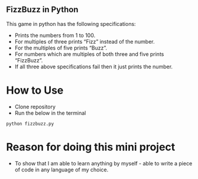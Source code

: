 ## FizzBuzz in Python

This game in python has the following specifications:
- Prints the numbers from 1 to 100.
- For multiples of three prints “Fizz” instead of the number.
- For the multiples of five prints “Buzz”.
- For numbers which are multiples of both three and five prints “FizzBuzz”.
- If all three above specifications fail then it just prints the number.

# How to Use
- Clone repository
- Run the below in the terminal
```
python fizzbuzz.py
```
# Reason for doing this mini project
- To show that I am able to learn anything by myself - able to write a piece of code in any language of my choice.
